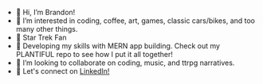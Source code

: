 - 👋 Hi, I’m Brandon!
- 👀 I’m interested in coding, coffee, art, games, classic cars/bikes, and too many other things.
- 🖖 Star Trek Fan
- 🌱 Developing my skills with MERN app building.  Check out my PLANTIFUL repo to see how I put it all together!
- 💞️ I’m looking to collaborate on coding, music, and ttrpg narratives.
- 🤝 Let's connect on [LinkedIn!](https://www.linkedin.com/in/brandonpartrick/)

<!---
Bondarni/Bondarni is a ✨ special ✨ repository because its `README.md` (this file) appears on your GitHub profile.
You can click the Preview link to take a look at your changes.
--->
